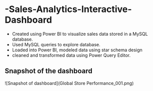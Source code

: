 # -Sales-Analytics-Interactive-Dashboard
- Created using Power BI to visualize sales data stored in a MySQL database. 
- Used MySQL queries to explore database. 
- Loaded into Power BI, modeled data using star schema design 
- cleaned and transformed data using Power Query Editor.

## Snapshot of the dashboard 
![Snapshot of dashboard](Global Store Performance_001.png)

